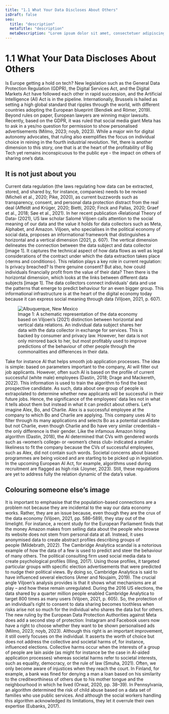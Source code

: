 ```yaml
---
title: "1.1 What Your Data Discloses About Others"
isDraft: false
seo:
  title: "description"
  metaTitle: "description"
  metaDescription: "Lorem ipsum dolor sit amet, consectetuer adipiscing elit. Aenean commodo ligula eget dolor."
---
```


# 1.1 What Your Data Discloses About Others

Is Europe getting a hold on tech? New legislation such as the General Data Protection Regulation (GDPR), the Digital Services Act, and the Digital Markets Act have followed each other in rapid succession, and the Artificial Intelligence (AI) Act is in the pipeline. Internationally, Brussels is hailed as setting a high global standard that ripples through the world, with different countries adopting the European blueprint (Bendiek and Römer, 2019).
Beyond rules on paper, European lawyers are winning major lawsuits. Recently, based on the GDPR, it was ruled that social media giant Meta has to ask in a yes/no question for permission to show personalised advertisements (Milmo, 2023; noyb, 2023). While a major win for digital autonomy advocates, that ruling also exemplifies the focus on individual choice in reining in the fourth industrial revolution. Yet, there is another dimension to this story, one that is at the heart of the profitability of Big Tech yet remains inconspicuous to the public eye - the impact on others of sharing one’s data.

## It is not just about you

Current data regulation (the laws regulating how data can be extracted, stored, and shared by, for instance, companies) needs to be revised (Micheli et al., 2020; Pike, 2020), as current buzzwords such as transparency, consent, and personal data protection distract from the real deal (Affeldt and Krüger, 2020; Bietti, 2020; Finck and Pallas, 2020; Graef et al., 2018; Søe et al., 2021).
In her recent publication ‹Relational Theory of Data› (2021), US law scholar Salomé Viljoen calls attention to the social meaning of our data and the value it holds for data collectors such as Meta, Alphabet, and Amazon. Viljoen, who specialises in the political economy of social data, proposes an informational framework that distinguishes a horizontal and a vertical dimension (2021, p. 607). The vertical dimension delineates the connection between the data subject and data collector [image 1]. It captures the technical aspect of how data flows as well as legal considerations of the contract under which the data extraction takes place (‹terms and conditions›). This relation plays a key role in current regulation: Is privacy breached? Is there genuine consent? But also, how could individuals financially profit from the value of their data?
Then there is the horizontal dimension, which looks at the links between different data subjects [image 1]. The data collectors connect individuals’ data and use the patterns that emerge to predict behaviour for an even bigger group. This informational infrastructure is at the heart of the digital economy today because it can express social meaning through data (Viljoen, 2021, p. 607).

<figure>
    <img src="https://picsum.photos/1152/768"
         alt="Albuquerque, New Mexico">
    <figcaption>Image 1: A schematic representation of the data economy based on Viljoen’s (2021) distinction between horizontal and vertical data relations. An individual data subject shares her data with the data collector in exchange for services. This is backed by consumer and privacy law. However, her data is not only mirrored back to her, but most profitably used to improve predictions of the behaviour of other people through the commonalities and differences in their data. </figcaption>
</figure>

Take for instance AI that helps smooth job application processes. The idea is simple: based on parameters important to the company, AI will filter out job applicants. However, often such AI is based on the profile of current successful (white male) employees (Dastin, 2018; Drage and Mackereth, 2022). This information is used to train the algorithm to find the best prospective candidate. As such, data about one group of people is extrapolated to determine whether new applicants will be successful in their future jobs. Hence, the significance of the employees’ data lies not in what it tells about them but instead in what it can predict about others.
Let’s imagine Alex, Bo, and Charlie. Alex is a successful employee at the company to which Bo and Charlie are applying. This company uses AI to filter through its many applications and selects Bo as a potential candidate but not Charlie, even though Charlie and Bo have very similar credentials – the only difference is their gender. Like the infamous Amazon hiring algorithm (Dastin, 2018), the AI determined that CVs with gendered words such as ‹women’s college› or ‹women’s chess club› indicated a smaller likeliness to fit the company because the CVs of successful employees, such as Alex, did not contain such words.
Societal concerns about biased programmes are being voiced and are starting to be picked up in legislation. In the upcoming European AI Act, for example, algorithms used during recruitment are flagged as high risk (Joyner, 2023). Still, these regulations are yet to address fully the relation dynamic of the data’s value.

## Colouring someone else’s image

It is important to emphasise that the population-based connections are a problem not because they are incidental to the way our data economy works. Rather, they are an issue because, even though they are the crux of the data economy (Viljoen, 2021, pp. 586–589), they stay out of the limelight. For instance, a recent study for the European Parliament finds that the money Amazon makes from selling data about the people who browse its website does not stem from personal data at all. Instead, it uses anonymised data to create abstract profiles describing groups of people (Mildebrath, 2022).
The Cambridge Analytica scandal is a notorious example of how the data of a few is used to predict and steer the behaviour of many others. The political consulting firm used social media data to create psychological profiles (Illing, 2017). Using those profiles, it targeted particular groups with specific election advertisements that were predicted to nudge their political views. By doing so, Cambridge Analytica is said to have influenced several elections (Amer and Noujaim, 2019).
The crucial angle Viljoen’s analysis provides is that it shows what mechanisms are at play – and how these remain unregulated. During the 2016 US elections, the data shared by a quarter million people enabled Cambridge Analytica to target 800 times as many users (Viljoen, 2021, p. 605). So, the protection of an individual’s right to consent to data sharing becomes toothless when risks arise not so much for the individual who shares the data but for others.
The new ruling by the European Data Protection Authorities against Meta does add a second step of protection: Instagram and Facebook users now have a right to choose whether they want to be shown personalised ads (Milmo, 2023; noyb, 2023). Although this right is an important improvement, it still overly focuses on the individual. It asserts the worth of choice but does not address the collective and societal harms of, for instance, influenced elections. Collective harms occur when the interests of a group of people are lain aside (as might for instance be the case in AI-aided application processes) whereas societal harms refer to societal interests, such as equality, democracy, or the rule of law (Smuha, 2021).
Often, we only become aware of injustices when they reach the court. In Finland, for example, a bank was fined for denying a man a loan based on his similarity to the creditworthiness of others due to his mother tongue and the neighbourhood in which he lived (Orwat, 2020, pp. 38–39). In Pennsylvania, an algorithm determined the risk of child abuse based on a data set of families who use public services. And although the social workers handling this algorithm acknowledged its limitations, they let it overrule their own expertise (Eubanks, 2017).
